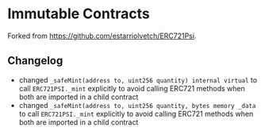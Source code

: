 # Immutable Contracts

Forked from https://github.com/estarriolvetch/ERC721Psi. 

## Changelog
- changed `_safeMint(address to, uint256 quantity) internal virtual` to call `ERC721PSI._mint` explicitly to avoid calling ERC721 methods when both are imported in a child contract
- changed `_safeMint(address to, uint256 quantity, bytes memory _data` to call `ERC721PSI._mint` explicitly to avoid calling ERC721 methods when both are imported in a child contract